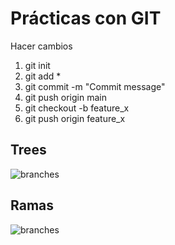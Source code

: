 # Prácticas con GIT

Hacer cambios

1) git init
2) git add *
3) git commit -m "Commit message"
4) git push origin main
5) git checkout -b feature_x
6) git push origin feature_x

## Trees
![branches](trees.png)

## Ramas
![branches](branches.png)
